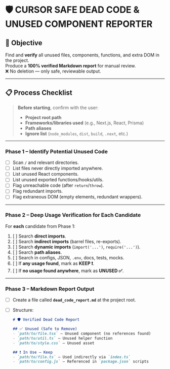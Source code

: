 # 🛡️ CURSOR SAFE DEAD CODE & UNUSED COMPONENT REPORTER

## 🎯 Objective
Find and **verify** all unused files, components, functions, and extra DOM in the project.  
Produce a **100% verified Markdown report** for manual review.  
❌ No deletion — only safe, reviewable output.

---

## 📋 Process Checklist

> **Before starting**, confirm with the user:
> - **Project root path**
> - **Frameworks/libraries used** (e.g., Next.js, React, Prisma)
> - **Path aliases**
> - **Ignore list** (`node_modules`, `dist`, `build`, `.next`, etc.)

---

### Phase 1 – Identify Potential Unused Code
- [ ] Scan `/` and relevant directories.
- [ ] List files never directly imported anywhere.
- [ ] List unused React components.
- [ ] List unused exported functions/hooks/utils.
- [ ] Flag unreachable code (after `return`/`throw`).
- [ ] Flag redundant imports.
- [ ] Flag extraneous DOM (empty elements, redundant wrappers).

---

### Phase 2 – Deep Usage Verification for Each Candidate
For **each** candidate from Phase 1:

1. [ ] Search **direct imports**.
2. [ ] Search **indirect imports** (barrel files, re-exports).
3. [ ] Search **dynamic imports** (`import('...')`, `require('...')`).
4. [ ] Search **path aliases**.
5. [ ] Search in configs, JSON, `.env`, docs, tests, mocks.
6. [ ] If **any usage found**, mark as **KEEP ❗**.
7. [ ] If **no usage found anywhere**, mark as **UNUSED ✅**.

---

### Phase 3 – Markdown Report Output
- [ ] Create a file called **`dead_code_report.md`** at the project root.
- [ ] Structure:

  ```markdown
  # 🛡️ Verified Dead Code Report

  ## ✅ Unused (Safe to Remove)
  - `path/to/file.tsx` – Unused component (no references found)
  - `path/to/util.ts` – Unused helper function
  - `path/to/style.css` – Unused asset

  ## ❗ In Use – Keep
  - `path/to/file.ts` – Used indirectly via `index.ts`
  - `path/to/config.js` – Referenced in `package.json` scripts
